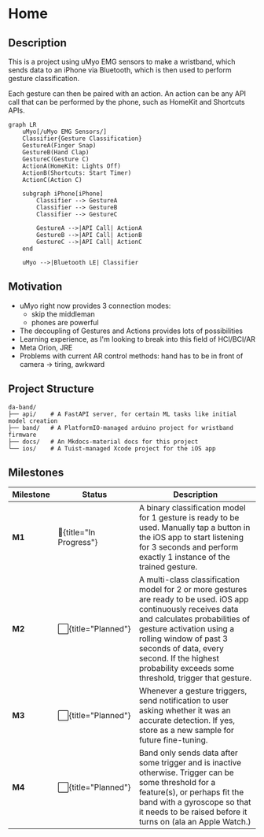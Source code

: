 # Home

## Description

This is a project using uMyo EMG sensors to make a wristband, which sends data to an iPhone via Bluetooth, which is then used to perform gesture classification. 

Each gesture can then be paired with an action. An action can be any API call that can be performed by the phone, such as HomeKit and Shortcuts APIs.

```mermaid
graph LR
    uMyo[/uMyo EMG Sensors/]
    Classifier{Gesture Classification}
    GestureA(Finger Snap)
    GestureB(Hand Clap)
    GestureC(Gesture C)
    ActionA(HomeKit: Lights Off)
    ActionB(Shortcuts: Start Timer)
    ActionC(Action C)

    subgraph iPhone[iPhone]
        Classifier --> GestureA
        Classifier --> GestureB
        Classifier --> GestureC

        GestureA -->|API Call| ActionA
        GestureB -->|API Call| ActionB
        GestureC -->|API Call| ActionC
    end

    uMyo -->|Bluetooth LE| Classifier
```

## Motivation

- uMyo right now provides 3 connection modes:
    - skip the middleman
    - phones are powerful
- The decoupling of Gestures and Actions provides lots of possibilities
- Learning experience, as I'm looking to break into this field of HCI/BCI/AR 
- Meta Orion, JRE
- Problems with current AR control methods: hand has to be in front of camera -> tiring, awkward

## Project Structure 

```
da-band/
├── api/    # A FastAPI server, for certain ML tasks like initial model creation
├── band/   # A PlatformIO-managed arduino project for wristband firmware
├── docs/   # An Mkdocs-material docs for this project
└── ios/    # A Tuist-managed Xcode project for the iOS app
```

## Milestones

| Milestone | Status | Description |
|-----------|---------|-------------|
| **M1** | :construction:{title="In Progress"} | A binary classification model for 1 gesture is ready to be used. Manually tap a button in the iOS app to start listening for 3 seconds and perform exactly 1 instance of the trained gesture. |
| **M2** | :white_large_square:{title="Planned"} | A multi-class classification model for 2 or more gestures are ready to be used. iOS app continuously receives data and calculates probabilities of gesture activation using a rolling window of past 3 seconds of data, every second. If the highest probability exceeds some threshold, trigger that gesture. |
| **M3** | :white_large_square:{title="Planned"} | Whenever a gesture triggers, send notification to user asking whether it was an accurate detection. If yes, store as a new sample for future fine-tuning. |
| **M4** | :white_large_square:{title="Planned"} | Band only sends data after some trigger and is inactive otherwise. Trigger can be some threshold for a feature(s), or perhaps fit the band with a gyroscope so that it needs to be raised before it turns on (ala an Apple Watch.) |

